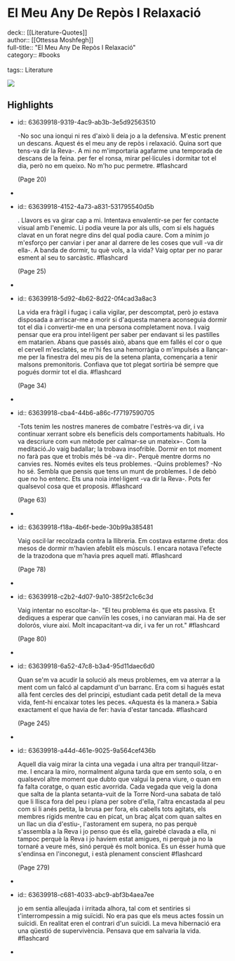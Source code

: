 # El Meu Any De Repòs I Relaxació

deck:: [[Literature-Quotes]]\
author:: [[Ottessa Moshfegh]]\
full-title:: "El Meu Any De Repòs I Relaxació"\
category:: #books\
\
tags:: Literature  

![](https://readwise-assets.s3.amazonaws.com/static/images/default-book-icon-7.09749d3efd49.png)
## Highlights
- id:: 63639918-9319-4ac9-ab3b-3e5d92563510
  
  -No soc una ionqui ni res d'això li deia jo a la defensiva.
     M'estic prenent un descans. Aquest és el meu any de repòs i relaxació. Quina sort que tens-va dir la Reva-. A mi no m'importaria agafarme una temporada de descans de la feina. per fer el ronsa, mirar pel·lícules i dormitar tot el dia, però no em queixo. No m'ho puc permetre. #flashcard 
  
  
     (Page 20)
-
- id:: 63639918-4152-4a73-a831-531795540d5b
  
  . Llavors es va girar cap a mi. Intentava envalentir-se per fer contacte visual amb l'enemic. Li podia veure la por als ulls, com si els hagués clavat en un forat negre dins del qual podia caure.
     Com a mínim jo m'esforço per canviar i per anar al darrere de les coses que vull -va dir ella-. A banda de dormir, tu què vols, a la vida?
     Vaig optar per no parar esment al seu to sarcàstic. #flashcard 
  
  
     (Page 25)
-
- id:: 63639918-5d92-4b62-8d22-0f4cad3a8ac3
  
  La vida era fràgil i fugaç i calia vigilar, per descomptat, però jo estava disposada a arriscar-me a morir si d'aquesta manera aconseguia dormir tot el dia i convertir-me en una persona completament nova. I vaig pensar que era prou intel·ligent per saber per endavant si les pastilles em matarien. Abans que passés això, abans que em fallés el cor o que el cervell m'esclatés, se m'hi fes una hemorràgia o m'impulsés a llançar-me per la finestra del meu pis de la setena planta, començaria a tenir malsons premonitoris. Confiava que tot plegat sortiria bé sempre que pogués dormir tot el dia. #flashcard 
  
  
     (Page 34)
-
- id:: 63639918-cba4-44b6-a86c-f77197590705
  
  -Tots tenim les nostres maneres de combatre l'estrès-va dir, i va continuar xerrant sobre els beneficis dels comportaments habituals. Ho va descriure com «un mètode per calmar-se un mateix»-. Com la meditació.Jo vaig badallar; la trobava insofrible. Dormir en tot moment no farà pas que et trobis més bé -va dir-. Perquè mentre dorms no canvies res. Només evites els teus problemes.
     -Quins problemes?
     -No ho sé. Sembla que pensis que tens un munt de problemes. I de debò que no ho entenc. Ets una noia intel·ligent -va dir la Reva-. Pots fer qualsevol cosa que et proposis. #flashcard 
  
  
     (Page 63)
-
- id:: 63639918-f18a-4b6f-bede-30b99a385481
  
  Vaig oscil·lar recolzada contra la llibreria. Em costava estarme dreta: dos mesos de dormir m'havien afeblit els músculs. I encara notava l'efecte de la trazodona que m'havia pres aquell matí. #flashcard 
  
  
     (Page 78)
-
- id:: 63639918-c2b2-4d07-9a10-385f2c1c6c3d
  
  Vaig intentar no escoltar-la-. "El teu problema és que ets passiva. Et dediques a esperar que canviïn les coses, i no canviaran mai. Ha de ser dolorós, viure així. Molt incapacitant-va dir, i va fer un rot." #flashcard 
  
  
     (Page 80)
-
- id:: 63639918-6a52-47c8-b3a4-95d11daec6d0
  
  Quan se'm va acudir la solució als meus problemes, em va aterrar a la ment com un falcó al capdamunt d'un barranc. Era com si hagués estat allà fent cercles des del principi, estudiant cada petit detall de la meva vida, fent-hi encaixar totes les peces. «Aquesta és la manera.» Sabia exactament el que havia de fer: havia d'estar tancada. #flashcard 
  
  
     (Page 245)
-
- id:: 63639918-a44d-461e-9025-9a564cef436b
  
  Aquell dia vaig mirar la cinta una vegada i una altra per tranquil·litzar-me.
     I encara la miro, normalment alguna tarda que em sento sola, o en qualsevol altre moment que dubto que valgui la pena viure, o quan em fa falta coratge, o quan estic avorrida. Cada vegada que veig la dona que salta de la planta setanta-vuit de la Torre Nord-una sabata de taló que li llisca fora del peu i plana per sobre d'ella, l'altra encastada al peu com si li anés petita, la brusa per fora, els cabells tots agitats, els membres rígids mentre cau en picat, un braç alçat com quan saltes en un llac un dia d'estiu-, l'astorament em supera, no pas perquè s'assembla a la Reva i jo penso que és ella, gairebé clavada a ella, ni tampoc perquè la Reva i jo havíem estat amigues, ni perquè ja no la tornaré a veure més, sinó perquè és molt bonica. Es un ésser humà que s'endinsa en l'inconegut, i està plenament conscient #flashcard 
  
  
     (Page 279)
-
- id:: 63639918-c681-4033-abc9-abf3b4aea7ee
  
  jo em sentia alleujada i irritada alhora, tal com et sentiries si t'interrompessin a mig suïcidi. No era pas que els meus actes fossin un suïcidi. En realitat eren el contrari d'un suïcidi. La meva hibernació era una qüestió de supervivència. Pensava que em salvaria la vida. #flashcard
-